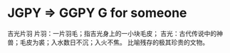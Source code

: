 # JGPY => GGPY G for someone

吉光片羽 
片羽：一片羽毛；指吉光身上的一小块毛皮；
吉光：古代传说中的神兽；毛皮为裘；入水数日不沉；入火不焦。
比喻残存的极其珍贵的文物。



